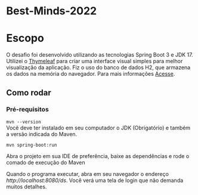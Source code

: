 # Best-Minds-2022

<!-- Neste desafio o candidato terá total liberdade de usar as ferramentas e linguagens que está mais familiarizado.
O objetivo principal será identificar sua criatividade e a capacidade de resolver um problema, principalmente o potencial de implementação,
qualidade de código, organização, boas práticas, conceitos de Clean Code, SOLID e preocupação com desenvolvimento para grandes volumes transacionais.
Você é responsável por desenvolver a solução, definir o modelo de entrega, utilizando-se das ferramentas de mercado atuais, bem como por pensar em
compartilhamento de código, versão de fontes etc. O desafio consiste em criar uma solução para atender um requisito de um projeto:
Nosso cliente fictício será a empresa Oliveira Trade e foi solicitado pelo board da empresa que seja desenvolvido uma forma de Sign in e Sign up de usuários.
Devemos permitir que seja criado um usuário no sistema, com os campos mínimos de cadastro normal para Pessoa Física. 
O usuário deve ser notificado que o cadastro foi concluído com sucesso e, a partir deste ponto, ser possível executar login. 
NÃO É MANDATÓRIO o desenvolvimento de uma interface front end, já que o board aceita como entrega - um serviço que possa ser consumido e executar 
as atividades requisitadas, desde que o desenvolvedor crie uma boa entrega com o manual de como utilizar o serviço. 
CONSIDERAÇÕES FINAIS: esperamos que consiga executar até o final, entretanto, mesmo que não consiga concluir totalmente, pedimos que entregue o que conseguir. -->

# Escopo

O desafio foi desenvolvido utilizando as tecnologias
Spring Boot 3 e JDK 17. 
Utilizei o [Thymeleaf](https://www.thymeleaf.org/) para criar uma
interface visual simples para melhor visualização da aplicação.
Fiz o uso do banco de dados H2, que armazena os dados na
memória do navegador. Para mais informações [Acesse](https://www.h2database.com).

## Como rodar

### Pré-requisitos

`mvn --version`<br>
Você deve ter instalado em seu computador o JDK (Obrigatório) e também
a versão indicada do Maven.

`mvn spring-boot:run`<br>

Abra o projeto em sua IDE de preferência, baixe as dependências
e rode o comado de execução do Maven

Quando o programa executar, abra em seu navegador
o endereço _http://localhost:8080/ds_.
Você verá uma tela de login que não demanda
muitos detalhes.
